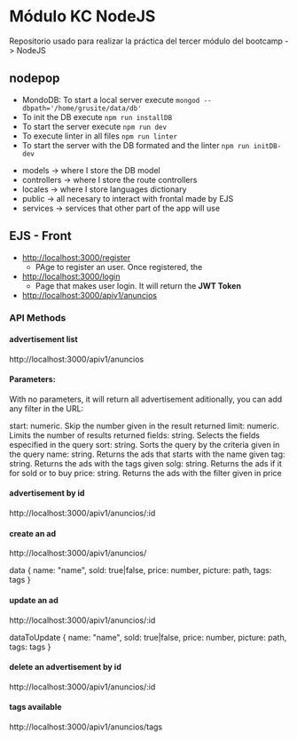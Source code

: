 # Módulo KC NodeJS

Repositorio usado para realizar la práctica del tercer módulo del bootcamp -> NodeJS

## nodepop

- MondoDB: To start a local server execute `mongod --dbpath='/home/grusite/data/db'`
- To init the DB execute `npm run installDB`
- To start the server execute `npm run dev`
- To execute linter in all files `npm run linter`
- To start the server with the DB formated and the linter `npm run initDB-dev`

* models -> where I store the DB model
* controllers -> where I store the route controllers
* locales -> where I store languages dictionary
* public -> all necesary to interact with frontal made by EJS
* services -> services that other part of the app will use

## EJS - Front

- [http://localhost:3000/register](http://localhost:3000/register)
  - PAge to register an user. Once registered, the
- [http://localhost:3000/login](http://localhost:3000/login)
  - Page that makes user login. It will return the <b>JWT Token</b>
- [http://localhost:3000/apiv1/anuncios](http://localhost:3000/apiv1/anuncios)

### API Methods

#### advertisement list

http://localhost:3000/apiv1/anuncios

#### Parameters:

With no parameters, it will return all advertisement
aditionally, you can add any filter in the URL:

start: numeric. Skip the number given in the result returned
limit: numeric. Limits the number of results returned
fields: string. Selects the fields especified in the query
sort: string. Sorts the query by the criteria given in the query
name: string. Returns the ads that starts with the name given
tag: string. Returns the ads with the tags given
solg: string. Returns the ads if it for sold or to buy
price: string. Returns the ads with the filter given in price

#### advertisement by id

http://localhost:3000/apiv1/anuncios/:id

#### create an ad

http://localhost:3000/apiv1/anuncios/

data {
name: "name",
sold: true|false,
price: number,
picture: path,
tags: tags
}

#### update an ad

http://localhost:3000/apiv1/anuncios/:id

dataToUpdate {
name: "name",
sold: true|false,
price: number,
picture: path,
tags: tags
}

#### delete an advertisement by id

http://localhost:3000/apiv1/anuncios/:id

#### tags available

http://localhost:3000/apiv1/anuncios/tags
